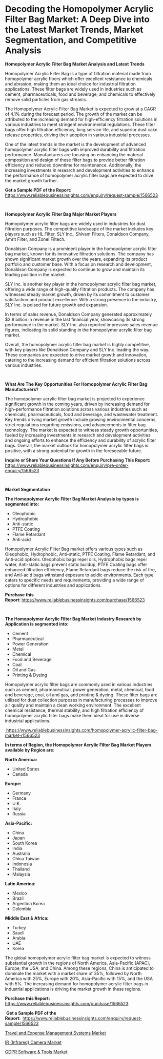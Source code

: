 <p><h1>Decoding the Homopolymer Acrylic Filter Bag Market: A Deep Dive into the Latest Market Trends, Market Segmentation, and Competitive Analysis</h1></p><p><strong>Homopolymer Acrylic Filter Bag Market Analysis and Latest Trends</strong></p>
<p><p>Homopolymer Acrylic Filter Bag is a type of filtration material made from homopolymer acrylic fibers which offer excellent resistance to chemicals and abrasion, making them an ideal choice for industrial filtration applications. These filter bags are widely used in industries such as cement, pharmaceuticals, food and beverage, and chemicals to effectively remove solid particles from gas streams.</p><p>The Homopolymer Acrylic Filter Bag Market is expected to grow at a CAGR of 4.1% during the forecast period. The growth of the market can be attributed to the increasing demand for high-efficiency filtration solutions in various industries to meet stringent environmental regulations. These filter bags offer high filtration efficiency, long service life, and superior dust cake release properties, driving their adoption in various industrial processes.</p><p>One of the latest trends in the market is the development of advanced homopolymer acrylic filter bags with improved durability and filtration performance. Manufacturers are focusing on enhancing the material composition and design of these filter bags to provide better filtration efficiency and reduced downtime for maintenance. Additionally, the increasing investments in research and development activities to enhance the performance of homopolymer acrylic filter bags are expected to drive the market growth further.</p></p>
<p><strong>Get a Sample PDF of the Report:&nbsp;</strong> <a href="https://www.reliablebusinessinsights.com/enquiry/request-sample/1566523">https://www.reliablebusinessinsights.com/enquiry/request-sample/1566523</a></p>
<p>&nbsp;</p>
<p><strong>Homopolymer Acrylic Filter Bag Major Market Players</strong></p>
<p><p>Homopolymer acrylic filter bags are widely used in industries for dust filtration purposes. The competitive landscape of the market includes key players such as HL Filter, SLY Inc., Shivam Filters, Donaldson Company, Amrit Filter, and Zonel Filtech.</p><p>Donaldson Company is a prominent player in the homopolymer acrylic filter bag market, known for its innovative filtration solutions. The company has shown significant market growth over the years, expanding its product portfolio and customer base. With a focus on research and development, Donaldson Company is expected to continue to grow and maintain its leading position in the market.</p><p>SLY Inc. is another key player in the homopolymer acrylic filter bag market, offering a wide range of high-quality filtration products. The company has witnessed steady market growth, driven by its commitment to customer satisfaction and product excellence. With a strong presence in the industry, SLY Inc. is poised for future growth and expansion.</p><p>In terms of sales revenue, Donaldson Company generated approximately $2.8 billion in revenue in the last financial year, showcasing its strong performance in the market. SLY Inc. also reported impressive sales revenue figures, indicating its solid standing in the homopolymer acrylic filter bag market.</p><p>Overall, the homopolymer acrylic filter bag market is highly competitive, with key players like Donaldson Company and SLY Inc. leading the way. These companies are expected to drive market growth and innovation, catering to the increasing demand for efficient filtration solutions across various industries.</p></p>
<p>&nbsp;</p>
<p><strong>What Are The Key Opportunities For Homopolymer Acrylic Filter Bag Manufacturers?</strong></p>
<p><p>The homopolymer acrylic filter bag market is projected to experience significant growth in the coming years, driven by increasing demand for high-performance filtration solutions across various industries such as chemicals, pharmaceuticals, food and beverage, and wastewater treatment. Key trends driving market growth include growing environmental concerns, strict regulations regarding emissions, and advancements in filter bag technology. The market is expected to witness steady growth opportunities, fueled by increasing investments in research and development activities and ongoing efforts to enhance the efficiency and durability of acrylic filter bags. Overall, the market outlook for homopolymer acrylic filter bags is positive, with a strong potential for growth in the foreseeable future.</p></p>
<p><strong>Inquire or Share Your Questions If Any Before Purchasing This Report:</strong> <a href="https://www.reliablebusinessinsights.com/enquiry/pre-order-enquiry/1566523">https://www.reliablebusinessinsights.com/enquiry/pre-order-enquiry/1566523</a></p>
<p>&nbsp;</p>
<p><strong>Market Segmentation</strong></p>
<p><strong>The Homopolymer Acrylic Filter Bag Market Analysis by types is segmented into:</strong></p>
<p><ul><li>Oleophobic</li><li>Hydrophobic</li><li>Anti-static</li><li>PTFE Coating</li><li>Flame Retardant</li><li>Anti-acid</li></ul></p>
<p><p>Homopolymer Acrylic Filter Bag market offers various types such as Oleophobic, Hydrophobic, Anti-static, PTFE Coating, Flame Retardant, and Anti-acid options. Oleophobic bags repel oils, Hydrophobic bags repel water, Anti-static bags prevent static buildup, PTFE Coating bags offer enhanced filtration efficiency, Flame Retardant bags reduce the risk of fire, and Anti-acid bags withstand exposure to acidic environments. Each type caters to specific needs and requirements, providing a wide range of options for different industries and applications.</p></p>
<p><strong>Purchase this Report:&nbsp;</strong><a href="https://www.reliablebusinessinsights.com/purchase/1566523">https://www.reliablebusinessinsights.com/purchase/1566523</a></p>
<p>&nbsp;</p>
<p><strong>The Homopolymer Acrylic Filter Bag Market Industry Research by Application is segmented into:</strong></p>
<p><ul><li>Cement</li><li>Pharmaceutical</li><li>Power Generation</li><li>Metal</li><li>Chemical</li><li>Food and Beverage</li><li>Coal</li><li>Oil and Gas</li><li>Printing & Dyeing</li></ul></p>
<p><p>Homopolymer acrylic filter bags are commonly used in various industries such as cement, pharmaceutical, power generation, metal, chemical, food and beverage, coal, oil and gas, and printing & dyeing. These filter bags are utilized for dust collection purposes in manufacturing processes to improve air quality and maintain a clean working environment. The excellent chemical resistance, thermal stability, and high filtration efficiency of homopolymer acrylic filter bags make them ideal for use in diverse industrial applications.</p></p>
<p><a href="https://www.reliablebusinessinsights.com/homopolymer-acrylic-filter-bag-market-r1566523">&nbsp;https://www.reliablebusinessinsights.com/homopolymer-acrylic-filter-bag-market-r1566523</a></p>
<p><strong>In terms of Region, the Homopolymer Acrylic Filter Bag Market Players available by Region are:</strong></p>
<p>
    <p> <strong> North America: </strong>
        <ul>
            <li>United States</li>
            <li>Canada</li>
        </ul>
        </p> 
    <p> <strong> Europe: </strong>
        <ul>
            <li>Germany</li>
            <li>France</li>
            <li>U.K.</li>
            <li>Italy</li>
            <li>Russia</li>
        </ul>
        </p> 
    <p> <strong> Asia-Pacific: </strong>
        <ul>
            <li>China</li>
            <li>Japan</li>
            <li>South Korea</li>
            <li>India</li>
            <li>Australia</li>
            <li>China Taiwan</li>
            <li>Indonesia</li>
            <li>Thailand</li>
            <li>Malaysia</li>
        </ul>
        </p> 
    <p> <strong> Latin America: </strong>
        <ul>
            <li>Mexico</li>
            <li>Brazil</li>
            <li>Argentina Korea</li>
            <li>Colombia</li>
        </ul>
        </p> 
    <p> <strong> Middle East & Africa: </strong>
        <ul>
            <li>Turkey</li>
            <li>Saudi</li>
            <li>Arabia</li>
            <li>UAE</li>
            <li>Korea</li>
        </ul>
    </p>
    </p>
<p><p>The global homopolymer acrylic filter bag market is expected to witness substantial growth in the regions of North America, Asia-Pacific (APAC), Europe, the USA, and China. Among these regions, China is anticipated to dominate the market with a market share of 35%, followed by North America with 25%, Europe with 20%, Asia-Pacific with 15%, and the USA with 5%. The increasing demand for homopolymer acrylic filter bags in industrial applications is driving the market growth in these regions.</p></p>
<p><strong>Purchase this Report: </strong><a href="https://www.reliablebusinessinsights.com/purchase/1566523">https://www.reliablebusinessinsights.com/purchase/1566523</a></p>
<p>&nbsp;<strong>Get a Sample PDF of the Report:&nbsp;&nbsp;</strong><a href="https://www.reliablebusinessinsights.com/enquiry/request-sample/1566523">https://www.reliablebusinessinsights.com/enquiry/request-sample/1566523</a></p>
<p><strong></strong></p>
<p><p><a href="https://medium.com/@jewelmohr52/global-travel-and-expense-management-systems-market-size-is-expected-to-experience-a-cagr-of-9-1-9ae9bf8f9774">Travel and Expense Management Systems Market</a></p><p><a href="https://github.com/kimalker/Market-Research-Report-List-1/blob/main/ir-infrared-camera-market.md">IR (Infrared) Camera Market</a></p><p><a href="https://medium.com/@tiannaorton6767/gdpr-software-tools-market-size-market-segmentation-market-trends-and-growth-analysis-forecast-24ae5c48af83">GDPR Software & Tools Market</a></p></p>